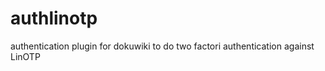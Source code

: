 authlinotp
==========

authentication plugin for dokuwiki to do two factori authentication against LinOTP
